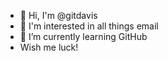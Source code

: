 - 👋 Hi, I'm @gitdavis
- 👀 I'm interested in all things email
- 🌱 I’m currently learning GitHub
- Wish me luck!

<!---
gitdavis/gitdavis is a ✨ special ✨ repository because its `README.md` (this file) appears on your GitHub profile.
You can click the Preview link to take a look at your changes.
--->
